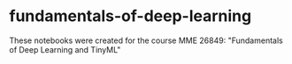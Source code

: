 # fundamentals-of-deep-learning
These notebooks were created for the course MME 26849: "Fundamentals of Deep Learning and TinyML"
